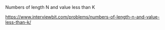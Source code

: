 Numbers of length N and value less than K

https://www.interviewbit.com/problems/numbers-of-length-n-and-value-less-than-k/
